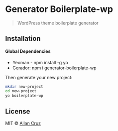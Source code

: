 # Generator Boilerplate-wp 
> WordPress theme boilerplate generator

## Installation

#### Global Dependencies

* Yeoman - npm install -g yo
* Gerador: npm i generator-boilerplate-wp

Then generate your new project:

```bash
mkdir new-project
cd new-project
yo boilerplate-wp
```


## License

MIT © [Allan Cruz]()
